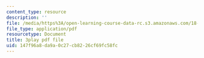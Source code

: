 ```yaml
---
content_type: resource
description: ''
file: /media/https%3A/open-learning-course-data-rc.s3.amazonaws.com/18-03sc-differential-equations-fall-2011/147f96a8da9a0c27cb8226cf69fc58fc_3ejfkMHr_DE.pdf
file_type: application/pdf
resourcetype: Document
title: 3play pdf file
uid: 147f96a8-da9a-0c27-cb82-26cf69fc58fc
---
```

